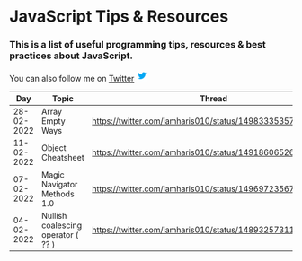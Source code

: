 # JavaScript Tips & Resources
### This is a list of useful programming tips, resources & best practices about JavaScript.

You can also follow me on [Twitter](https://twitter.com/intent/follow?screen_name=iamharis010) [<img width="20" height="20" title="Mohammad Haris on twitter" src="https://github.com/iamharis010/hot-tips/blob/main/twitter-icon.gif"/>](https://twitter.com/intent/follow?screen_name=iamharis010)

| Day           | Topic         | Thread        |
| ------------- | ------------- | ------------- |
| 28-02-2022    | Array Empty Ways  | https://twitter.com/iamharis010/status/1498333535702159362 |
| 11-02-2022    | Object Cheatsheet  | https://twitter.com/iamharis010/status/1491860652612222976 |
| 07-02-2022    | Magic Navigator Methods 1.0 | https://twitter.com/iamharis010/status/1496972356799000585 |
| 04-02-2022    | Nullish coalescing operator ( ?? ) | https://twitter.com/iamharis010/status/1489325731104505856 |
